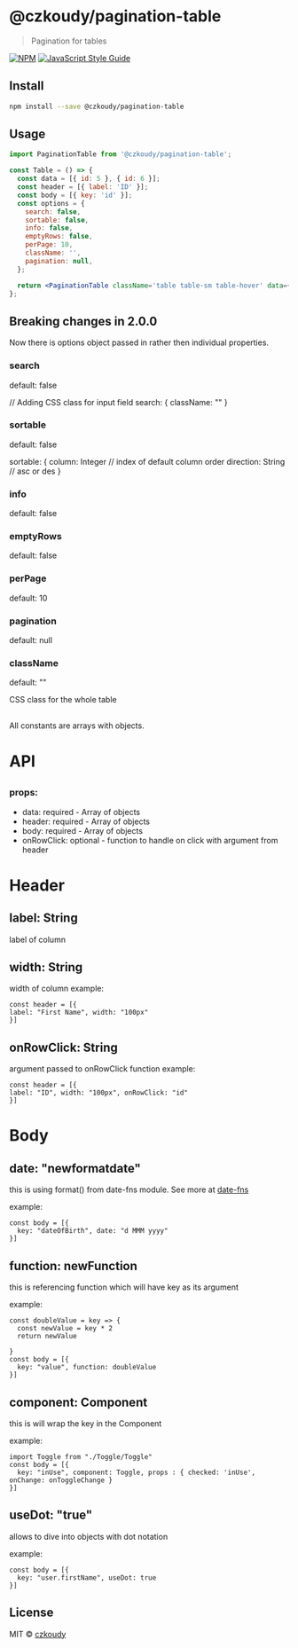 # @czkoudy/pagination-table

> Pagination for tables

[![NPM](https://img.shields.io/npm/v/@czkoudy/pagination-table.svg)](https://www.npmjs.com/package/@czkoudy/pagination-table) [![JavaScript Style Guide](https://img.shields.io/badge/code_style-standard-brightgreen.svg)](https://standardjs.com)

## Install

```bash
npm install --save @czkoudy/pagination-table
```

## Usage

```jsx
import PaginationTable from '@czkoudy/pagination-table';

const Table = () => {
  const data = [{ id: 5 }, { id: 6 }];
  const header = [{ label: 'ID' }];
  const body = [{ key: 'id' }];
  const options = {
    search: false,
    sortable: false,
    info: false,
    emptyRows: false,
    perPage: 10,
    className: '',
    pagination: null,
  };

  return <PaginationTable className='table table-sm table-hover' data={data} header={header} body={body} options={options} />;
};
```

## Breaking changes in 2.0.0

Now there is options object passed in rather then individual properties.

### search

default: false

// Adding CSS class for input field
search: {
className: ""
}

### sortable

default: false

sortable: {
column: Integer // index of default column order
direction: String // asc or des
}

### info

default: false

### emptyRows

default: false

### perPage

default: 10

### pagination

default: null

### className

default: ""

CSS class for the whole table

##

All constants are arrays with objects.

# API

## <PaginationTable data={} header={} body={} perPage={} info sortable />

### props:

- data: required - Array of objects
- header: required - Array of objects
- body: required - Array of objects
- onRowClick: optional - function to handle on click with argument from header

# Header

## label: String

label of column

## width: String

width of column
example:

```
const header = [{
label: "First Name", width: "100px"
}]
```

## onRowClick: String

argument passed to onRowClick function
example:

```
const header = [{
label: "ID", width: "100px", onRowClick: "id"
}]
```

# Body

## date: "newformatdate"

this is using format() from date-fns module. See more at [date-fns](https://date-fns.org/v2.19.0/docs/format)

example:

```
const body = [{
  key: "dateOfBirth", date: "d MMM yyyy"
}]
```

## function: newFunction

this is referencing function which will have key as its argument

example:

```
const doubleValue = key => {
  const newValue = key * 2
  return newValue

}
const body = [{
  key: "value", function: doubleValue
}]
```

## component: Component

this is will wrap the key in the Component

example:

```
import Toggle from "./Toggle/Toggle"
const body = [{
  key: "inUse", component: Toggle, props : { checked: 'inUse', onChange: onToggleChange }
}]
```

## useDot: "true"

allows to dive into objects with dot notation

example:

```
const body = [{
  key: "user.firstName", useDot: true
}]
```

## License

MIT © [czkoudy](https://github.com/czkoudy)
